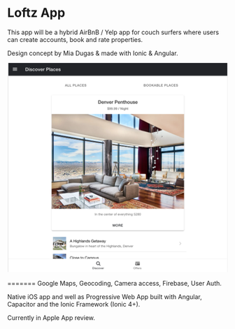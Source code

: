 # Loftz App


This app will be a hybrid AirBnB / Yelp app for couch surfers where users can create accounts, book and rate properties. 

Design concept by Mia Dugas & made with Ionic & Angular.

![Image of iLoftz](https://github.com/miadugas/crashbnb_app/blob/main/prototype-iLoftz-001.png)

=======
Google Maps, Geocoding, Camera access, Firebase, User Auth.

Native iOS app and well as Progressive Web App built with Angular, Capacitor and the Ionic Framework (Ionic 4+).

Currently in Apple App review.

